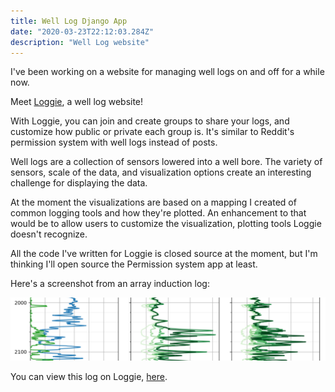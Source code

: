 ```yaml
---
title: Well Log Django App
date: "2020-03-23T22:12:03.284Z"
description: "Well Log website"
---
```


I've been working on a website for managing well logs on and off for a while now.

Meet [Loggie](https://well-loggie.herokuapp.com/), a well log website!

With Loggie, you can join and create groups to share your logs, and customize how public or private each group is. It's similar to Reddit's permission system with well logs instead of posts.

Well logs are a collection of sensors lowered into a well bore. The variety of sensors, scale of the data, and visualization options create an interesting challenge for displaying the data.

At the moment the visualizations are based on a mapping I created of common logging tools and how they're plotted. An enhancement to that would be to allow users to customize the visualization, plotting tools Loggie doesn't recognize.

All the code I've written for Loggie is closed source at the moment, but I'm thinking I'll open source the Permission system app at least.

Here's a screenshot from an array induction log:

<div className="Image__Medium">
  <img src="./images/loggie_log.png" alt="Array induction log" />
</div>

You can view this log on Loggie, [here](https://well-loggie.herokuapp.com/g/public/log/11).
